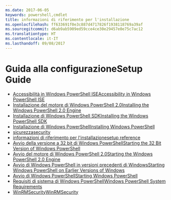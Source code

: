 ```yaml
---
ms.date: 2017-06-05
keywords: powershell,cmdlet
title: informazioni di riferimento per l'installazione
ms.openlocfilehash: ff633691f0e3c887d4717826f1938118769a39af
ms.sourcegitcommit: d6ab9ab5909ed59cce4ce30e29457e0e75c7ac12
ms.translationtype: HT
ms.contentlocale: it-IT
ms.lasthandoff: 09/08/2017
---
```

# <a name="setup-guide"></a><span data-ttu-id="9956f-103">Guida alla configurazione</span><span class="sxs-lookup"><span data-stu-id="9956f-103">Setup Guide</span></span>

- [<span data-ttu-id="9956f-104">Accessibilità in Windows PowerShell ISE</span><span class="sxs-lookup"><span data-stu-id="9956f-104">Accessibility in Windows PowerShell ISE</span></span>](Accessibility-in-Windows-PowerShell-ISE.md)
- [<span data-ttu-id="9956f-105">Installazione del motore di Windows PowerShell 2.0</span><span class="sxs-lookup"><span data-stu-id="9956f-105">Installing the Windows PowerShell 2.0 Engine</span></span>](Installing-the-Windows-PowerShell-2.0-Engine.md)
- [<span data-ttu-id="9956f-106">Installazione di Windows PowerShell SDK</span><span class="sxs-lookup"><span data-stu-id="9956f-106">Installing the Windows PowerShell SDK</span></span>](Installing-the-Windows-PowerShell-SDK.md)
- [<span data-ttu-id="9956f-107">Installazione di Windows PowerShell</span><span class="sxs-lookup"><span data-stu-id="9956f-107">Installing Windows PowerShell</span></span>](Installing-Windows-PowerShell.md)
- [<span data-ttu-id="9956f-108">sicurezza</span><span class="sxs-lookup"><span data-stu-id="9956f-108">security</span></span>](security.md)
- [<span data-ttu-id="9956f-109">informazioni di riferimento per l'installazione</span><span class="sxs-lookup"><span data-stu-id="9956f-109">setup reference</span></span>](setup-reference.md)
- [<span data-ttu-id="9956f-110">Avvio della versione a 32 bit di Windows PowerShell</span><span class="sxs-lookup"><span data-stu-id="9956f-110">Starting the 32 Bit Version of Windows PowerShell</span></span>](Starting-the-32-Bit-Version-of-Windows-PowerShell.md)
- [<span data-ttu-id="9956f-111">Avvio del motore di Windows PowerShell 2.0</span><span class="sxs-lookup"><span data-stu-id="9956f-111">Starting the Windows PowerShell 2.0 Engine</span></span>](Starting-the-Windows-PowerShell-2.0-Engine.md)
- [<span data-ttu-id="9956f-112">Avvio di Windows PowerShell in versioni precedenti di Windows</span><span class="sxs-lookup"><span data-stu-id="9956f-112">Starting Windows PowerShell on Earlier Versions of Windows</span></span>](Starting-Windows-PowerShell-on-Earlier-Versions-of-Windows.md)
- [<span data-ttu-id="9956f-113">Avvio di Windows PowerShell</span><span class="sxs-lookup"><span data-stu-id="9956f-113">Starting Windows PowerShell</span></span>](Starting-Windows-PowerShell.md)
- [<span data-ttu-id="9956f-114">Requisiti di sistema di Windows PowerShell</span><span class="sxs-lookup"><span data-stu-id="9956f-114">Windows PowerShell System Requirements</span></span>](Windows-PowerShell-System-Requirements.md)
- [<span data-ttu-id="9956f-115">WinRMSecurity</span><span class="sxs-lookup"><span data-stu-id="9956f-115">WinRMSecurity</span></span>](WinRMSecurity.md)


